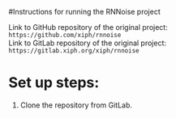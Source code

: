 #Instructions for running the RNNoise project

Link to GitHub repository of the original project: 
``https://github.com/xiph/rnnoise``<br>
Link to GitLab repository of the original project: 
``https://gitlab.xiph.org/xiph/rnnoise``<br>

# Set up steps:
1. Clone the repository from GitLab.
